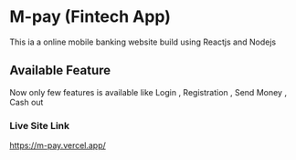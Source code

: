 # M-pay (Fintech App) 

This ia a online mobile banking website  build using Reactjs and Nodejs 

## Available Feature 
Now only few features is available like Login , Registration , Send Money , Cash out 

### Live Site Link 

https://m-pay.vercel.app/
